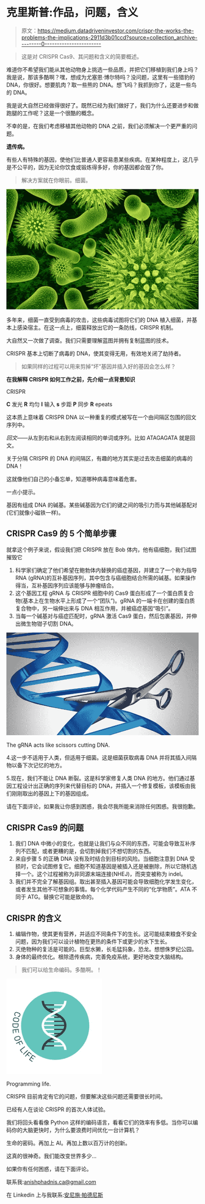 # 克里斯普:作品，问题，含义

> 原文：<https://medium.datadriveninvestor.com/crispr-the-works-the-problems-the-implications-2911d3b01ccd?source=collection_archive---------0----------------------->

> 这是对 CRISPR Cas9、其问题和含义的简要概述。

难道你不希望我们能从其他动物身上挑选一些品质，并把它们移植到我们身上吗？我是说，那该多酷啊？嘿，想成为尤塞恩·博尔特吗？没问题，这里有一些猎豹的 DNA，你很好。想要肌肉？取一些熊的 DNA。想飞吗？我抓到你了，这是一些鸟的 DNA。

我是说大自然已经做得很好了。既然已经为我们做好了，我们为什么还要进步和做跑腿的工作呢？这是一个很酷的概念。

不幸的是，在我们考虑移植其他动物的 DNA 之前，我们必须解决一个更严重的问题。

**遗传病。**

有些人有特殊的基因，使他们比普通人更容易患某些疾病。在某种程度上，这几乎是不公平的，因为无论你饮食或锻炼得多好，你的基因都会毁了你。

> 解决方案就在你眼前。细菌。

![](img/0e02185fefce8f81761ad1e6ae938519.png)

多年来，细菌一直受到病毒的攻击，这些病毒试图将它们的 DNA 植入细菌，并基本上感染宿主。在这一点上，细菌释放出它的一条防线，CRISPR 机制。

大自然又一次做了调查。我们只需要理解蓝图并拥有复制蓝图的技术。

CRISPR 基本上切断了病毒的 DNA，使其变得无用，有效地关闭了劫持者。

> 如果同样的过程可以用来剪掉“坏”基因并插入好的基因会怎么样？

**在我解释 CRISPR 如何工作之前，先介绍一点背景知识**

CRISPR

**C** 发光 **R** 均匀 **I** 输入 **s** 步距 **P** 同步 **R** epeats

这本质上意味着 CRISPR DNA 以一种重复的模式被写在一个由间隔区包围的回文序列中。

*回文*——从左到右和从右到左阅读相同的单词或序列。比如 ATAGAGATA 就是回文。

关于分隔 CRISPR 的 DNA 的间隔区，有趣的地方其实是过去攻击细菌的病毒的 DNA！

这就像他们自己的小备忘单，知道哪种病毒意味着危害。

一点小提示。

基因有组成 DNA 的碱基。某些碱基因为它们的键之间的吸引力而与其他碱基配对(它们就像小磁铁一样)。

## CRISPR Cas9 的 5 个简单步骤

就拿这个例子来说，假设我们把 CRISPR 放在 Bob 体内，他有癌细胞，我们试图摧毁它

1.  科学家们确定了他们希望在鲍勃体内替换的癌症基因，并建立了一个称为指导 RNA (gRNA)的互补基因序列，其中包含与癌细胞结合所需的碱基。如果操作得当，互补基因序列应该能够与肿瘤结合。
2.  这个基因工程 gRNA 与 CRISPR 细胞中的 Cas9 蛋白形成了一个蛋白质复合物(基本上在生物水平上形成了一个“团队”)。gRNA 的一端卡在创建的蛋白质复合物中，另一端伸出来与 DNA 相互作用，并被癌症基因“吸引”。
3.  当每一个碱基对与癌症匹配时，gRNA 激活 Cas9 蛋白，然后包裹基因，并伸出微生物钳子切割 DNA。

![](img/3a0680ea2eb41844e515bd9ca40876be.png)

The gRNA acts like scissors cutting DNA.

4.这一步不适用于人类，但适用于细菌。这是细菌获取病毒 DNA 并将其插入间隔物以备下次记忆的地方。

5.现在，我们不能让 DNA 断裂。这是科学家修复人类 DNA 的地方。他们通过基因工程设计出正确的序列来代替目标的 DNA，并插入一个修复模板，该模板由我们刚刚取出的基因上下的基因组成。

请在下面评论，如果我让你感到困惑，我会尽我所能来消除任何困惑。我很抱歉。

## CRISPR Cas9 的问题

1.  我们 DNA 中微小的变化，也就是让我们与众不同的东西，可能会导致互补序列不匹配，或者更糟的是，会切割掉我们不想切割的东西。
2.  来自步骤 5 的正确 DNA 没有及时结合到目标的风险。当细胞注意到 DNA 受损时，它会试图修复它。细胞不知道基因是被插入还是被删除，所以它随机选择一个。这个过程被称为非同源末端连接(NHEJ)，而突变被称为 indel。
3.  我们并不完全了解基因组。取出甚至插入基因可能会导致细胞化学发生变化，或者发生其他不可想象的事情。每个化学代码产生不同的“化学物质”。ATA 不同于 ATG。替换它可能是致命的。

## CRISPR 的含义

1.  编辑作物，使其更有营养，并适应不同条件下的生长。这可能结束粮食不安全问题，因为我们可以设计植物在更热的条件下或更少的水下生长。
2.  灭绝物种的复活是可能的。巨型水獭，长毛猛犸象，恐龙。想想侏罗纪公园。
3.  身体的最终优化。根除遗传疾病，完善免疫系统，更好地改变大脑结构。

> 我们可以给生命编码。多酷啊。！

![](img/4216848e92f62116394dda9e972e3424.png)

Programming life.

CRISPR 目前肯定有它的问题，但要解决这些问题还需要很长时间。

已经有人在谈论 CRISPR 的首次人体试验。

我们将回头看看像 Python 这样的编码语言，看看它们的效率有多低。当你可以编码你的大脑更快时，为什么要浪费时间优化一台计算机？

生命的密码。再加上 AI。再加上数以百万计的创新。

这真的很神奇。我们能改变世界多少…

如果你有任何困惑，请在下面评论。

联系我:anishphadnis.ca@gmail.com

在 Linkedin 上与我联系:[安尼施·帕德尼斯](https://www.linkedin.com/in/anish-phadnis-ab3149149/)